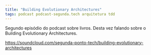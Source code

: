 ```yaml
---
title: "Building Evolutionary Architectures"
tags: podcast podcast-segunda.tech arquitetura tdd
---
```


Segundo episódio do podcast sobre livros. Desta vez falando sobre o Building Evolutionary Architectures.

https://soundcloud.com/segunda-ponto-tech/building-evolutionary-architectures
